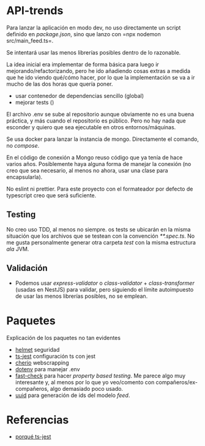 # API-trends
Para lanzar la aplicación en modo dev, no uso directamente un script definido en *package.json*, sino que lanzo con =npx nodemon src/main_feed.ts=.

Se intentará usar las menos librerías posibles dentro de lo razonable.

La idea inicial era implementar de forma básica para luego ir mejorando/refactorizando, pero he ido añadiendo cosas extras a medida que he ido viendo qué/cómo hacer, por lo que la implementación se va a ir mucho de las dos horas que quería poner.
 - usar contenedor de dependencias sencillo (global)
 - mejorar tests ()

El archivo .env se sube al repositorio aunque obviamente no es una buena práctica, y más cuando el repositorio es público. Pero no hay nada que esconder y quiero que sea ejecutable en otros entornos/máquinas.

Se usa docker para lanzar la instancia de mongo. Directamente el comando, no *compose*.

En el código de conexión a Mongo reuso código que ya tenía de hace varios años. Posiblemente haya alguna forma de manejar la conexión (no creo que sea necesario, al menos no ahora, usar una clase para encapsularla).

No eslint ni prettier. Para este proyecto con el formateador por defecto de typescript creo que será suficiente.

## Testing
No creo uso TDD, al menos no siempre. os tests se ubicarán en la misma situación que los archivos que se testean con la convención *\*\*.spec.ts*. No me gusta personalmente generar otra carpeta *test* con la misma estructura *ala* JVM.

## Validación
 - Podemos usar *express-validator* o *class-validator* + *class-transformer* (usadas en NestJS) para validar, pero siguiendo el límite autoimpuesto de usar las menos librerías posibles, no se emplean.

# Paquetes
Explicación de los paquetes no tan evidentes

 - [helmet](https://helmetjs.github.io/) seguridad
 - [ts-jest](https://kulshekhar.github.io/ts-jest/) configuración ts con jest
 - [cherio](https://cheerio.js.org/) webscrapping
 - [dotenv](https://github.com/motdotla/dotenv) para manejar .env
 - [fast-check](https://github.com/dubzzz/fast-check) para hacer *property based testing*. Me parece algo muy interesante y, al menos por lo que yo veo/comento con compañeros/ex-compañeros, algo demasiado poco usado.
 - [uuid]() para generación de ids del modelo *feed*.

# Referencias
 - [porqué ts-jest](https://jestjs.io/docs/getting-started#via-ts-jest)
